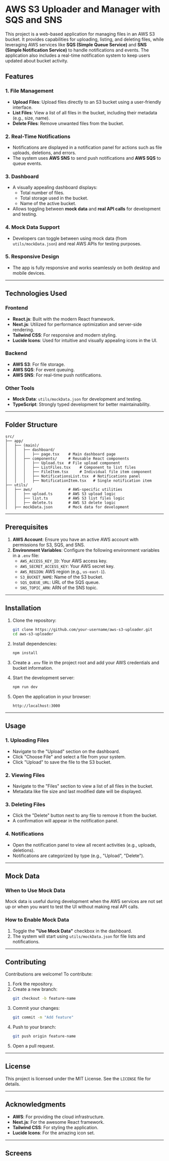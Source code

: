 # AWS S3 Uploader and Manager with SQS and SNS

This project is a web-based application for managing files in an AWS S3 bucket. It provides capabilities for uploading, listing, and deleting files, while leveraging AWS services like **SQS (Simple Queue Service)** and **SNS (Simple Notification Service)** to handle notifications and events. The application also includes a real-time notification system to keep users updated about bucket activity.

## Features

### 1. **File Management**
- **Upload Files**: Upload files directly to an S3 bucket using a user-friendly interface.
- **List Files**: View a list of all files in the bucket, including their metadata (e.g., size, name).
- **Delete Files**: Remove unwanted files from the bucket.

### 2. **Real-Time Notifications**
- Notifications are displayed in a notification panel for actions such as file uploads, deletions, and errors.
- The system uses **AWS SNS** to send push notifications and **AWS SQS** to queue events.

### 3. **Dashboard**
- A visually appealing dashboard displays:
  - Total number of files.
  - Total storage used in the bucket.
  - Name of the active bucket.
- Allows toggling between **mock data** and **real API calls** for development and testing.

### 4. **Mock Data Support**
- Developers can toggle between using mock data (from `utils/mockData.json`) and real AWS APIs for testing purposes.

### 5. **Responsive Design**
- The app is fully responsive and works seamlessly on both desktop and mobile devices.

---

## Technologies Used

### Frontend
- **React.js**: Built with the modern React framework.
- **Next.js**: Utilized for performance optimization and server-side rendering.
- **Tailwind CSS**: For responsive and modern styling.
- **Lucide Icons**: Used for intuitive and visually appealing icons in the UI.

### Backend
- **AWS S3**: For file storage.
- **AWS SQS**: For event queuing.
- **AWS SNS**: For real-time push notifications.

### Other Tools
- **Mock Data**: `utils/mockData.json` for development and testing.
- **TypeScript**: Strongly typed development for better maintainability.

---

## Folder Structure

```
src/
├── app/
│   ├── (main)/
│   │   ├── dashboard/
│   │   │   ├── page.tsx    # Main dashboard page
│   │   ├── components/     # Reusable React components
│   │   │   ├── Upload.tsx  # File upload component
│   │   │   ├── ListFiles.tsx    # Component to list files
│   │   │   ├── FileItem.tsx     # Individual file item component
│   │   │   ├── NotificationsList.tsx  # Notifications panel
│   │   │   ├── NotificationItem.tsx   # Single notification item
├── utils/
│   ├── aws/                # AWS-specific utilities
│   │   ├── upload.ts       # AWS S3 upload logic
│   │   ├── list.ts         # AWS S3 list files logic
│   │   ├── delete.ts       # AWS S3 delete logic
│   ├── mockData.json       # Mock data for development
```

---

## Prerequisites

1. **AWS Account**: Ensure you have an active AWS account with permissions for S3, SQS, and SNS.
2. **Environment Variables**: Configure the following environment variables in a `.env` file:
   - `AWS_ACCESS_KEY_ID`: Your AWS access key.
   - `AWS_SECRET_ACCESS_KEY`: Your AWS secret key.
   - `AWS_REGION`: AWS region (e.g., `us-east-1`).
   - `S3_BUCKET_NAME`: Name of the S3 bucket.
   - `SQS_QUEUE_URL`: URL of the SQS queue.
   - `SNS_TOPIC_ARN`: ARN of the SNS topic.

---

## Installation

1. Clone the repository:
   ```bash
   git clone https://github.com/your-username/aws-s3-uploader.git
   cd aws-s3-uploader
   ```

2. Install dependencies:
   ```bash
   npm install
   ```

3. Create a `.env` file in the project root and add your AWS credentials and bucket information.

4. Start the development server:
   ```bash
   npm run dev
   ```

5. Open the application in your browser:
   ```
   http://localhost:3000
   ```

---

## Usage

### 1. **Uploading Files**
- Navigate to the "Upload" section on the dashboard.
- Click "Choose File" and select a file from your system.
- Click "Upload" to save the file to the S3 bucket.

### 2. **Viewing Files**
- Navigate to the "Files" section to view a list of all files in the bucket.
- Metadata like file size and last modified date will be displayed.

### 3. **Deleting Files**
- Click the "Delete" button next to any file to remove it from the bucket.
- A confirmation will appear in the notification panel.

### 4. **Notifications**
- Open the notification panel to view all recent activities (e.g., uploads, deletions).
- Notifications are categorized by type (e.g., "Upload", "Delete").

---

## Mock Data

### When to Use Mock Data
Mock data is useful during development when the AWS services are not set up or when you want to test the UI without making real API calls.

### How to Enable Mock Data
1. Toggle the **"Use Mock Data"** checkbox in the dashboard.
2. The system will start using `utils/mockData.json` for file lists and notifications.

---

## Contributing

Contributions are welcome! To contribute:

1. Fork the repository.
2. Create a new branch:
   ```bash
   git checkout -b feature-name
   ```
3. Commit your changes:
   ```bash
   git commit -m "Add feature"
   ```
4. Push to your branch:
   ```bash
   git push origin feature-name
   ```
5. Open a pull request.

---

## License

This project is licensed under the MIT License. See the `LICENSE` file for details.

---

## Acknowledgments

- **AWS**: For providing the cloud infrastructure.
- **Next.js**: For the awesome React framework.
- **Tailwind CSS**: For styling the application.
- **Lucide Icons**: For the amazing icon set.

---

## Screens